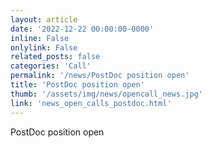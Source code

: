 ```yaml
---
layout: article
date: '2022-12-22 00:00:00-0000'
inline: False
onlylink: False
related_posts: false
categories: 'Call'
permalink: '/news/PostDoc position open'
title: 'PostDoc position open'
thumb: '/assets/img/news/opencall_news.jpg'
link: 'news_open_calls_postdoc.html'
---
```

PostDoc position open
